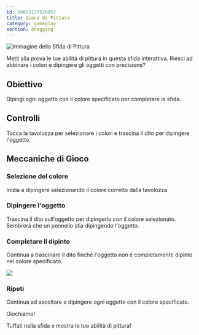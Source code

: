 ```yaml
---
id: 34823177528857
title: Gioco di Pittura
category: gameplay
section: dragging
---
```

![Immagine della Sfida di Pittura](https://help.studycat.com/hc/article_attachments/34823177517721)

Metti alla prova le tue abilità di pittura in questa sfida interattiva. Riesci ad abbinare i colori e dipingere gli oggetti con precisione?

## Obiettivo

Dipingi ogni oggetto con il colore specificato per completare la sfida.

## Controlli

Tocca la tavolozza per selezionare i colori e trascina il dito per dipingere l'oggetto.

## Meccaniche di Gioco

### Selezione del colore

Inizia a dipingere selezionando il colore corretto dalla tavolozza.

### Dipingere l'oggetto

Trascina il dito sull'oggetto per dipingerlo con il colore selezionato. Sembrerà che un pennello stia dipingendo l'oggetto.

### Completare il dipinto

Continua a trascinare il dito finché l'oggetto non è completamente dipinto nel colore specificato.

![](https://help.studycat.com/hc/article_attachments/34967665665945)

### Ripeti

Continua ad ascoltare e dipingere ogni oggetto con il colore specificato.

Giochiamo!

Tuffati nella sfida e mostra le tue abilità di pittura!

